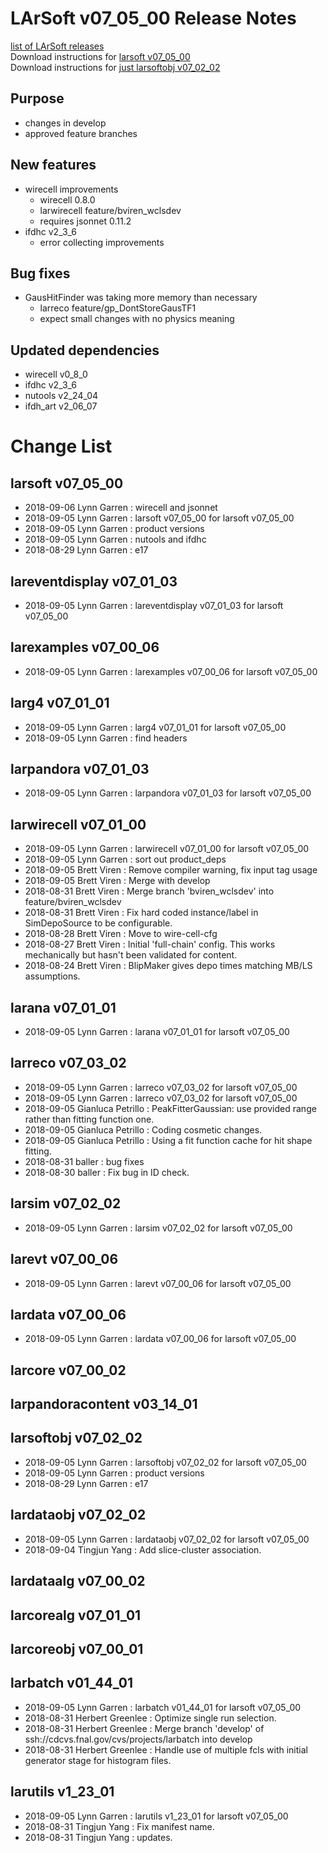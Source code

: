 # LArSoft v07_05_00 Release Notes



[list of LArSoft releases](LArSoft_release_list)  
Download instructions for [larsoft v07_05_00](http://scisoft.fnal.gov/scisoft/bundles/larsoft/v07_05_00/larsoft-v07_05_00.html)  
Download instructions for [just larsoftobj v07_02_02](http://scisoft.fnal.gov/scisoft/bundles/larsoftobj/v07_02_02/larsoftobj-v07_02_02.html)

## Purpose

-   changes in develop
-   approved feature branches

## New features

-   wirecell improvements
    -   wirecell 0.8.0
    -   larwirecell feature/bviren_wclsdev
    -   requires jsonnet 0.11.2
-   ifdhc v2_3_6
    -   error collecting improvements

## Bug fixes

-   GausHitFinder was taking more memory than necessary
    -   larreco feature/gp_DontStoreGausTF1
    -   expect small changes with no physics meaning

## Updated dependencies

-   wirecell v0_8_0
-   ifdhc v2_3_6
-   nutools v2_24_04
-   ifdh_art v2_06_07

# Change List

## larsoft v07_05_00

-   2018-09-06 Lynn Garren : wirecell and jsonnet
-   2018-09-05 Lynn Garren : larsoft v07_05_00 for larsoft v07_05_00
-   2018-09-05 Lynn Garren : product versions
-   2018-09-05 Lynn Garren : nutools and ifdhc
-   2018-08-29 Lynn Garren : e17

## lareventdisplay v07_01_03

-   2018-09-05 Lynn Garren : lareventdisplay v07_01_03 for larsoft v07_05_00

## larexamples v07_00_06

-   2018-09-05 Lynn Garren : larexamples v07_00_06 for larsoft v07_05_00

## larg4 v07_01_01

-   2018-09-05 Lynn Garren : larg4 v07_01_01 for larsoft v07_05_00
-   2018-09-05 Lynn Garren : find headers

## larpandora v07_01_03

-   2018-09-05 Lynn Garren : larpandora v07_01_03 for larsoft v07_05_00

## larwirecell v07_01_00

-   2018-09-05 Lynn Garren : larwirecell v07_01_00 for larsoft v07_05_00
-   2018-09-05 Lynn Garren : sort out product_deps
-   2018-09-05 Brett Viren : Remove compiler warning, fix input tag usage
-   2018-09-05 Brett Viren : Merge with develop
-   2018-08-31 Brett Viren : Merge branch 'bviren_wclsdev' into feature/bviren_wclsdev
-   2018-08-31 Brett Viren : Fix hard coded instance/label in SimDepoSource to be configurable.
-   2018-08-28 Brett Viren : Move to wire-cell-cfg
-   2018-08-27 Brett Viren : Initial 'full-chain' config. This works mechanically but hasn't been validated for content.
-   2018-08-24 Brett Viren : BlipMaker gives depo times matching MB/LS assumptions.

## larana v07_01_01

-   2018-09-05 Lynn Garren : larana v07_01_01 for larsoft v07_05_00

## larreco v07_03_02

-   2018-09-05 Lynn Garren : larreco v07_03_02 for larsoft v07_05_00
-   2018-09-05 Lynn Garren : larreco v07_03_02 for larsoft v07_05_00
-   2018-09-05 Gianluca Petrillo : PeakFitterGaussian: use provided range rather than fitting function one.
-   2018-09-05 Gianluca Petrillo : Coding cosmetic changes.
-   2018-09-05 Gianluca Petrillo : Using a fit function cache for hit shape fitting.
-   2018-08-31 baller : bug fixes
-   2018-08-30 baller : Fix bug in ID check.

## larsim v07_02_02

-   2018-09-05 Lynn Garren : larsim v07_02_02 for larsoft v07_05_00

## larevt v07_00_06

-   2018-09-05 Lynn Garren : larevt v07_00_06 for larsoft v07_05_00

## lardata v07_00_06

-   2018-09-05 Lynn Garren : lardata v07_00_06 for larsoft v07_05_00

## larcore v07_00_02

## larpandoracontent v03_14_01

## larsoftobj v07_02_02

-   2018-09-05 Lynn Garren : larsoftobj v07_02_02 for larsoft v07_05_00
-   2018-09-05 Lynn Garren : product versions
-   2018-08-29 Lynn Garren : e17

## lardataobj v07_02_02

-   2018-09-05 Lynn Garren : lardataobj v07_02_02 for larsoft v07_05_00
-   2018-09-04 Tingjun Yang : Add slice-cluster association.

## lardataalg v07_00_02

## larcorealg v07_01_01

## larcoreobj v07_00_01

## larbatch v01_44_01

-   2018-09-05 Lynn Garren : larbatch v01_44_01 for larsoft v07_05_00
-   2018-08-31 Herbert Greenlee : Optimize single run selection.
-   2018-08-31 Herbert Greenlee : Merge branch 'develop' of ssh://cdcvs.fnal.gov/cvs/projects/larbatch into develop
-   2018-08-31 Herbert Greenlee : Handle use of multiple fcls with initial generator stage for histogram files.

## larutils v1_23_01

-   2018-09-05 Lynn Garren : larutils v1_23_01 for larsoft v07_05_00
-   2018-08-31 Tingjun Yang : Fix manifest name.
-   2018-08-31 Tingjun Yang : updates.
